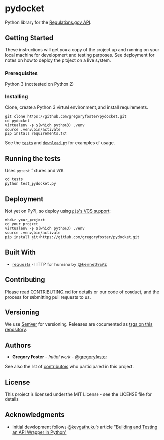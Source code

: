 # pydocket

Python library for the [Regulations.gov API](https://regulationsgov.github.io/developers/index.html).

## Getting Started

These instructions will get you a copy of the project up and running on your local machine for development and testing purposes. See deployment for notes on how to deploy the project on a live system.

### Prerequisites

Python 3 (not tested on Python 2)

### Installing

Clone, create a Python 3 virtual environment, and install requirements.

```
git clone https://github.com/gregoryfoster/pydocket.git
cd pydocket
virtualenv -p $(which python3) .venv
source .venv/bin/activate
pip install requirements.txt
```

See the [`tests`](tests) and [`download.py`](download.py) for examples of usage.

## Running the tests

Uses `pytest` fixtures and `VCR`.

```
cd tests
python test_pydocket.py
```

## Deployment

Not yet on PyPI, so deploy using [`pip`'s VCS support](https://pip.pypa.io/en/stable/reference/pip_install/#vcs-support):

```
mkdir your_project
cd your_project
virtualenv -p $(which python3) .venv
source .venv/bin/activate
pip install git+https://github.com/gregoryfoster/pydocket.git
```

## Built With

* [requests](http://docs.python-requests.org/en/master/) - HTTP for humans by [@kennethreitz](https://github.com/kennethreitz)

## Contributing

Please read [CONTRIBUTING.md](https://gist.github.com/PurpleBooth/b24679402957c63ec426) for details on our code of conduct, and the process for submitting pull requests to us.

## Versioning

We use [SemVer](http://semver.org/) for versioning. Releases are documented as [tags on this repository](https://github.com/gregoryfoster/pydocket/tags).

## Authors

* **Gregory Foster** - *Initial work* - [@gregoryfoster](https://github.com/gregoryfoster)

See also the list of [contributors](https://github.com/gregoryfoster/pydocket/contributors) who participated in this project.

## License

This project is licensed under the MIT License - see the [LICENSE](LICENSE) file for details

## Acknowledgments

* Initial development follows [@kevgathuku's](https://github.com/kevgathuku) article ["Building and Testing an API Wrapper in Python"](https://semaphoreci.com/community/tutorials/building-and-testing-an-api-wrapper-in-python)
